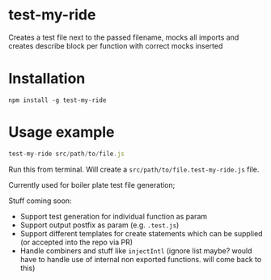 # test-my-ride

Creates a test file next to the passed filename, mocks all imports and creates describe block per function with correct mocks inserted

# Installation

`npm install -g test-my-ride`

# Usage example

```javascript
test-my-ride src/path/to/file.js
```
Run this from terminal. Will create a `src/path/to/file.test-my-ride.js` file.

Currently used for boiler plate test file generation;

Stuff coming soon:
- Support test generation for individual function as param
- Support output postfix as param (e.g. `.test.js`)
- Support different templates for create statements which can be supplied (or accepted into the repo via PR)
- Handle combiners and stuff like `injectIntl` (ignore list maybe? would have to handle use of internal non exported functions. will come back to this)
